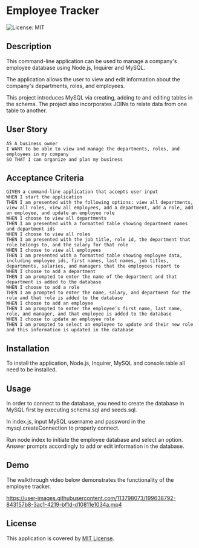 # Employee Tracker

![License: MIT](https://img.shields.io/badge/License-MIT-yellow.svg)

## Description

This command-line application can be used to manage a company's employee database using Node.js, Inquirer and MySQL.

The application allows the user to view and edit information about the company's departments, roles, and employees. 

This project introduces MySQL via creating, adding to and editing tables in the schema. The project also incorporates JOINs to relate data from one table to another.

## User Story
```
AS A business owner  
I WANT to be able to view and manage the departments, roles, and employees in my company  
SO THAT I can organize and plan my business  
```

## Acceptance Criteria
```
GIVEN a command-line application that accepts user input  
WHEN I start the application  
THEN I am presented with the following options: view all departments, view all roles, view all employees, add a department, add a role, add an employee, and update an employee role  
WHEN I choose to view all departments  
THEN I am presented with a formatted table showing department names and department ids  
WHEN I choose to view all roles  
THEN I am presented with the job title, role id, the department that role belongs to, and the salary for that role  
WHEN I choose to view all employees  
THEN I am presented with a formatted table showing employee data, including employee ids, first names, last names, job titles, departments, salaries, and managers that the employees report to  
WHEN I choose to add a department  
THEN I am prompted to enter the name of the department and that department is added to the database  
WHEN I choose to add a role  
THEN I am prompted to enter the name, salary, and department for the role and that role is added to the database  
WHEN I choose to add an employee  
THEN I am prompted to enter the employee’s first name, last name, role, and manager, and that employee is added to the database  
WHEN I choose to update an employee role  
THEN I am prompted to select an employee to update and their new role and this information is updated in the database  
```

## Installation

To install the application, Node.js, Inquirer, MySQL and console.table all need to be installed.  

## Usage

In order to connect to the database, you need to create the database in MySQL first by executing schema.sql and seeds.sql.  

In index.js, input MySQL username and password in the mysql.createConnection to properly connect.  

Run node index to initiate the employee database and select an option. Answer prompts accordingly to add or edit information in the database. 

## Demo

The walkthrough video below demonstrates the functionality of the employee tracker.  

https://user-images.githubusercontent.com/113798073/199638792-843157b8-3ac1-4219-bf1d-d10811e1034a.mp4


## License

This application is covered by [MIT License](https://choosealicense.com/licenses/mit/).
